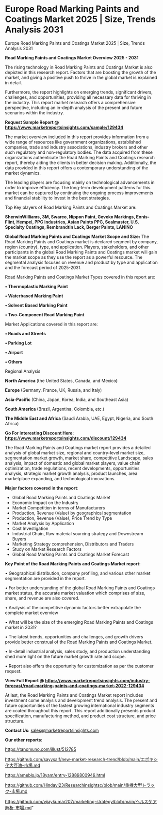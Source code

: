 # Europe Road Marking Paints and Coatings Market 2025 | Size, Trends Analysis 2031
 Europe Road Marking Paints and Coatings Market 2025 | Size, Trends Analysis 2031

<Strong> Road Marking Paints and Coatings Market Overview 2025 - 2031</strong>

The rising technology in Road Marking Paints and Coatings Market is also depicted in this research report. Factors that are boosting the growth of the market, and giving a positive push to thrive in the global market is explained in detail.

Furthermore, the report highlights on emerging trends, significant drivers, challenges, and opportunities, providing all necessary data for thriving in the industry. This report market research offers a comprehensive perspective, including an in-depth analysis of the present and future scenarios within the industry.

<strong>Request Sample Report @ <a href=https://www.marketreportsinsights.com/sample/129434>https://www.marketreportsinsights.com/sample/129434</a></strong>

The market overview included in this report provides information from a wide range of resources like government organizations, established companies, trade and industry associations, industry brokers and other such regulatory and non-regulatory bodies. The data acquired from these organizations authenticate the Road Marking Paints and Coatings research report, thereby aiding the clients in better decision making. Additionally, the data provided in this report offers a contemporary understanding of the market dynamics.

The leading players are focusing mainly on technological advancements in order to improve efficiency. The long-term development patterns for this market can be captured by continuing the ongoing process improvements and financial stability to invest in the best strategies.

Top Key players of Road Marking Paints and Coatings Market are:

<strong>SherwinWilliams, 3M, Swarco, Nippon Paint, Geveko Markings, Ennis-Flint, Hempel, PPG Industries, Asian Paints PPG, Sealmaster, U.S. Specialty Coatings, Rembrandtin Lack, Berger Paints, LANINO</strong>

<strong><b>Global Road Marking Paints and Coatings Market Scope and Size:</b></strong>
The Road Marking Paints and Coatings market is declared segment by company, region (country), type, and application. Players, stakeholders, and other participants in the global Road Marking Paints and Coatings market will gain the market scope as they use the report as a powerful resource. The segmental analysis focuses on revenue and product by type and application and the forecast period of 2025-2031.

Road Marking Paints and Coatings Market Types covered in this report are:

<strong>• Thermoplastic Marking Paint

• Waterbased Marking Paint

• Solvent Based Marking Paint

• Two-Component Road Marking Paint</strong>

Market Applications covered in this report are:

<strong>• Roads and Streets

• Parking Lot

• Airport

• Others</strong> 

Regional Analysis

<strong>North America</strong> (the United States, Canada, and Mexico)

<strong>Europe</strong> (Germany, France, UK, Russia, and Italy)

<strong>Asia-Pacific</strong> (China, Japan, Korea, India, and Southeast Asia)

<strong>South America</strong> (Brazil, Argentina, Colombia, etc.)

<strong>The Middle East and Africa</strong> (Saudi Arabia, UAE, Egypt, Nigeria, and South Africa)

<strong>Go For Interesting Discount Here: <a href=https://www.marketreportsinsights.com/discount/129434>https://www.marketreportsinsights.com/discount/129434</a></strong>

The Road Marking Paints and Coatings market report provides a detailed analysis of global market size, regional and country-level market size, segmentation market growth, market share, competitive Landscape, sales analysis, impact of domestic and global market players, value chain optimization, trade regulations, recent developments, opportunities analysis, strategic market growth analysis, product launches, area marketplace expanding, and technological innovations.

<strong><b>Major factors covered in the report:</b></strong>
<ul>
  <li>Global Road Marking Paints and Coatings Market </li>
  <li>Economic Impact on the Industry</li>
  <li>Market Competition in terms of Manufacturers</li>
  <li>Production, Revenue (Value) by geographical segmentation</li>
  <li>Production, Revenue (Value), Price Trend by Type</li>
  <li>Market Analysis by Application</li>
  <li>Cost Investigation</li>
  <li>Industrial Chain, Raw material sourcing strategy and Downstream Buyers</li>
  <li>Marketing Strategy comprehension, Distributors and Traders</li>
  <li>Study on Market Research Factors</li>
  <li>Global Road Marking Paints and Coatings Market Forecast</li>
</ul>

<strong><b>Key Point of the Road Marking Paints and Coatings Market report:</b></strong>

• Geographical distribution, company profiling, and various other market segmentation are provided in the report.

• For better understanding of the global Road Marking Paints and Coatings market status, the accurate market valuation which comprises of size, share, and revenue are also covered.

• Analysis of the competitive dynamic factors better extrapolate the complete market overview

• What will be the size of the emerging Road Marking Paints and Coatings market in 2031?

• The latest trends, opportunities and challenges, and growth drivers provide better construal of the Road Marking Paints and Coatings Market.

• In-detail industrial analysis, sales study, and production understanding shed more light on the future market growth rate and scope.

• Report also offers the opportunity for customization as per the customer request.

<strong><b>View Full Report @ <a href=https://www.marketreportsinsights.com/industry-forecast/road-marking-paints-and-coatings-market-2022-129434>https://www.marketreportsinsights.com/industry-forecast/road-marking-paints-and-coatings-market-2022-129434</a></b></strong>


At last, the Road Marking Paints and Coatings Market report includes investment come analysis and development trend analysis. The present and future opportunities of the fastest growing international industry segments are coated throughout this report. This report additionally presents product specification, manufacturing method, and product cost structure, and price structure.

<strong>Contact Us:</strong>
sales@marketreportsinsights.com

<strong>Our other reports:</strong>

<a href=https://tanomuno.com/illust/512785>https://tanomuno.com/illust/512785</a>

<a href=https://github.com/sayysaif/new-market-research-trend/blob/main/エポキシ化大豆油-市場.md>https://github.com/sayysaif/new-market-research-trend/blob/main/エポキシ化大豆油-市場.md</a>

<a href=https://ameblo.jp/18yam/entry-12889800949.html>https://ameblo.jp/18yam/entry-12889800949.html</a>

<a href=https://github.com/Hindavi23/Researchinsightsc/blob/main/重機大型トラック-市場.md>https://github.com/Hindavi23/Researchinsightsc/blob/main/重機大型トラック-市場.md</a>

<a href=https://github.com/vijaykumar207/marketing-strategy/blob/main/ヘルスケア解析-市場.md>https://github.com/vijaykumar207/marketing-strategy/blob/main/ヘルスケア解析-市場.md</a>"
